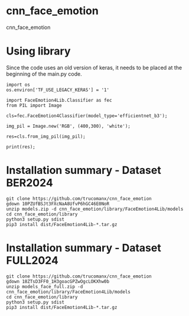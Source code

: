 # cnn_face_emotion
cnn_face_emotion


# Using library
Since the code uses an old version of keras, it needs to be placed at the beginning of the main.py code.

    import os
    os.environ['TF_USE_LEGACY_KERAS'] = '1'

    import FaceEmotion4Lib.Classifier as fec
    from PIL import Image

    cls=fec.FaceEmotion4Classifier(model_type='efficientnet_b3');

    img_pil = Image.new('RGB', (400,300), 'white');

    res=cls.from_img_pil(img_pil);

    print(res);

# Installation summary - Dataset BER2024

    git clone https://github.com/trucomanx/cnn_face_emotion
    gdown 10PZUfBSJt3FXcNaA8UfvP6hGC46E0NoR
    unzip models.zip -d cnn_face_emotion/library/FaceEmotion4Lib/models
    cd cnn_face_emotion/library
    python3 setup.py sdist
    pip3 install dist/FaceEmotion4Lib-*.tar.gz

# Installation summary - Dataset FULL2024

    git clone https://github.com/trucomanx/cnn_face_emotion
    gdown 18ZTsD3FF0_1H3goacGPZwOgcLOKXhw0b
    unzip models_face_full.zip -d cnn_face_emotion/library/FaceEmotion4Lib/models
    cd cnn_face_emotion/library
    python3 setup.py sdist
    pip3 install dist/FaceEmotion4Lib-*.tar.gz
    

